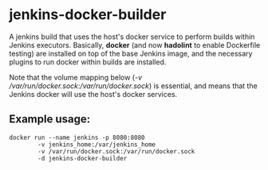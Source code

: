 # jenkins-docker-builder

A jenkins build that uses the host's docker service to perform builds within Jenkins executors. Basically, **docker** (and now **hadolint** to enable Dockerfile testing) are installed on top of the base Jenkins image, and the necessary plugins to run docker within builds are installed.

Note that the volume mapping below (*-v /var/run/docker.sock:/var/run/docker.sock*) is essential, and means that the Jenkins docker will use the host's docker services.

## Example usage:

```
docker run --name jenkins -p 8080:8080
        -v jenkins_home:/var/jenkins_home
        -v /var/run/docker.sock:/var/run/docker.sock
        -d jenkins-docker-builder
```
